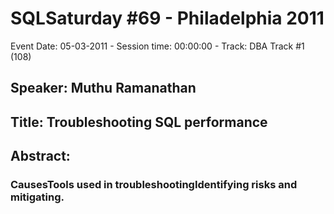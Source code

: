 # SQLSaturday #69 - Philadelphia 2011
Event Date: 05-03-2011 - Session time: 00:00:00 - Track: DBA Track #1  (108)
## Speaker: Muthu Ramanathan
## Title: Troubleshooting SQL performance
## Abstract:
### CausesTools used in troubleshootingIdentifying risks and mitigating.
